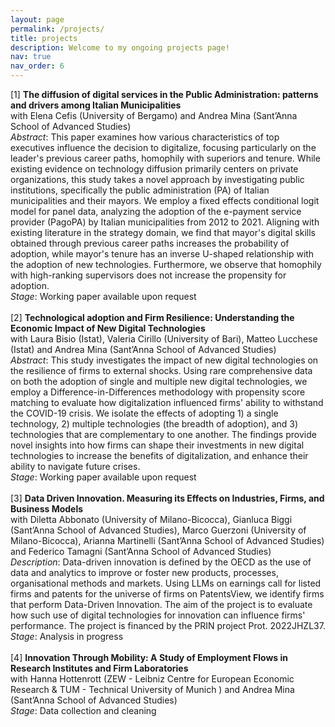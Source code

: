```yaml
---
layout: page
permalink: /projects/
title: projects
description: Welcome to my ongoing projects page!
nav: true
nav_order: 6
---
```


[1] <b>The diffusion of digital services in the Public Administration: patterns and drivers among Italian
Municipalities</b> <br>
with Elena Cefis (University of Bergamo) and Andrea Mina (Sant’Anna School of Advanced Studies) <br>
<i>Abstract</i>: This paper examines how various characteristics of top executives influence the decision to digitalize, focusing particularly on the leader's previous career paths, homophily with superiors and tenure. While existing evidence on technology diffusion primarily centers on private organizations, this study takes a novel approach by investigating public institutions, specifically the public administration (PA) of Italian municipalities and their mayors. We employ a fixed effects conditional logit model for panel data, analyzing the adoption of the e-payment service provider (PagoPA) by Italian municipalities from 2012 to 2021. Aligning with existing literature in the strategy domain, we find that mayor's digital skills obtained through previous career paths increases the probability of adoption, while mayor's tenure has an inverse U-shaped relationship with the adoption of new technologies. Furthermore, we observe that homophily with high-ranking supervisors does not increase the propensity for adoption. <br>
<i>Stage</i>: Working paper available upon request <br>
<br>
[2] <b>Technological adoption and Firm Resilience: Understanding the Economic Impact of New Digital Technologies</b> <br>
with Laura Bisio (Istat), Valeria Cirillo (University of Bari), Matteo Lucchese (Istat) and Andrea Mina (Sant’Anna School of Advanced Studies) <br>
<i>Abstract</i>: This study investigates the impact of new digital technologies on the resilience of firms to external shocks. Using rare comprehensive data on both the adoption of single and multiple new digital technologies, we employ a Difference-in-Differences methodology with propensity score matching to evaluate how digitalization influenced firms' ability to withstand the COVID-19 crisis. We isolate the effects of adopting 1) a single technology, 2) multiple technologies (the breadth of adoption), and 3) technologies that are complementary to one another. The findings provide novel insights into how firms can shape their investments in new digital technologies to increase the benefits of digitalization, and enhance their ability to navigate future crises. <br>
<i>Stage</i>: Working paper available upon request <br>
<br>
[3] <b>Data Driven Innovation. Measuring its Effects on Industries, Firms, and Business Models</b> <br>
with Diletta Abbonato (University of Milano-Bicocca), Gianluca Biggi (Sant’Anna School of Advanced Studies), Marco Guerzoni (University of Milano-Bicocca), Arianna Martinelli (Sant’Anna School of Advanced Studies) and Federico Tamagni (Sant’Anna School of Advanced Studies) <br>
<i>Description</i>: Data-driven innovation is defined by the OECD as the use of data and analytics to improve or foster new products, processes, organisational methods and markets. Using LLMs on earnings call for listed firms and patents for the universe of firms on PatentsView, we identify firms that perform Data-Driven Innovation. The aim of the project is to evaluate how such use of digital technologies for innovation can influence firms' performance. The project is financed by the PRIN project Prot. 2022JHZL37.  <br>
<i>Stage</i>: Analysis in progress <br>
<br>
[4] <b> Innovation Through Mobility: A Study of Employment Flows in Research Institutes and Firm Laboratories</b> <br>
with Hanna Hottenrott (ZEW - Leibniz Centre for European Economic Research & TUM - Technical University of Munich ) and Andrea Mina (Sant’Anna School of Advanced Studies) <br>
<i>Stage</i>: Data collection and cleaning  <br>
 
